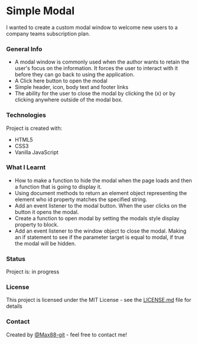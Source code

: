 # Simple Modal

I wanted to create a custom modal window to welcome new users to a company teams subscription plan.

### General Info

* A modal window is commonly used when the author wants to retain the user's focus on the information. It forces the user to interact with it before they can go back to using the application.
* A Click here button to open the modal
* Simple header, icon, body text and footer links
* The ability for the user to close the modal by clicking the (x) or by clicking anywhere outside of the modal box.

### Technologies

Project is created with:
* HTML5
* CSS3
* Vanilla JavaScript

### What I Learnt

* How to make a function to hide the modal when the page loads and then a function that is going to display it.
* Using document methods to return an element object representing the element who id property matches the specified string.
* Add an event listener to the modal button. When the user clicks on the button it opens the modal.
* Create a function to open modal by setting the modals style display property to block.
* Add an event listener to the window object to close the modal. Making an if statement to see if the parameter target is equal to modal, if true the modal will be hidden.

### Status
Project is: in progress

### License

This project is licensed under the MIT License - see the [LICENSE.md](LICENSE.md) file for details

### Contact
Created by [@Max88-git](mlockwood@hotmail.co.uk/) - feel free to contact me!
